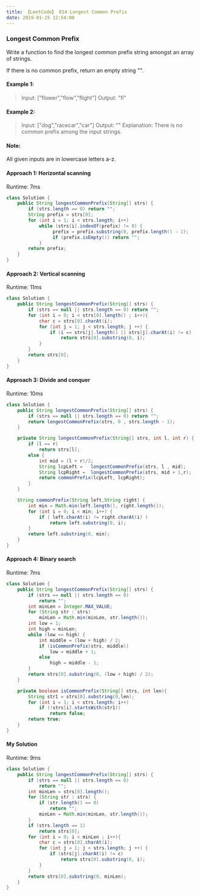 ```yaml
---
title: 【LeetCode】 014 Longest Common Prefix
date: 2019-01-15 12:54:00
---
```


### Longest Common Prefix

Write a function to find the longest common prefix string amongst an array of strings.

If there is no common prefix, return an empty string "".

#### Example 1:

>Input: ["flower","flow","flight"]
Output: "fl"

#### Example 2:

>Input: ["dog","racecar","car"]
Output: ""
Explanation: There is no common prefix among the input strings.

#### Note:

All given inputs are in lowercase letters a-z.



#### Approach 1: Horizontal scanning

Runtime: 7ms

```java
class Solution {
    public String longestCommonPrefix(String[] strs) {
        if (strs.length == 0) return "";
        String prefix = strs[0];
        for (int i = 1; i < strs.length; i++)
            while (strs[i].indexOf(prefix) != 0) {
                 prefix = prefix.substring(0, prefix.length() - 1);
                 if (prefix.isEmpty()) return "";
            }        
        return prefix;
    }
}
```


#### Approach 2: Vertical scanning

Runtime: 11ms

```java
class Solution {
    public String longestCommonPrefix(String[] strs) {
        if (strs == null || strs.length == 0) return "";
        for (int i = 0; i < strs[0].length() ; i++){
            char c = strs[0].charAt(i);
            for (int j = 1; j < strs.length; j ++) {
                if (i == strs[j].length() || strs[j].charAt(i) != c)
                    return strs[0].substring(0, i);             
            }
        }
        return strs[0];
    }
}
```


#### Approach 3: Divide and conquer

Runtime: 10ms

```java
class Solution {
    public String longestCommonPrefix(String[] strs) {
        if (strs == null || strs.length == 0) return "";    
        return longestCommonPrefix(strs, 0 , strs.length - 1);
    }

    private String longestCommonPrefix(String[] strs, int l, int r) {
        if (l == r)
            return strs[l];
        else {
            int mid = (l + r)/2;
            String lcpLeft =   longestCommonPrefix(strs, l , mid);
            String lcpRight =  longestCommonPrefix(strs, mid + 1,r);
            return commonPrefix(lcpLeft, lcpRight);
        }
    }

    String commonPrefix(String left,String right) {
        int min = Math.min(left.length(), right.length());       
        for (int i = 0; i < min; i++) {
            if ( left.charAt(i) != right.charAt(i) )
                return left.substring(0, i);
        }
        return left.substring(0, min);
    }
}
```


#### Approach 4: Binary search

Runtime: 7ms

```java
class Solution {
    public String longestCommonPrefix(String[] strs) {
        if (strs == null || strs.length == 0)
            return "";
        int minLen = Integer.MAX_VALUE;
        for (String str : strs)
            minLen = Math.min(minLen, str.length());
        int low = 1;
        int high = minLen;
        while (low <= high) {
            int middle = (low + high) / 2;
            if (isCommonPrefix(strs, middle))
                low = middle + 1;
            else
                high = middle - 1;
        }
        return strs[0].substring(0, (low + high) / 2);
    }

    private boolean isCommonPrefix(String[] strs, int len){
        String str1 = strs[0].substring(0,len);
        for (int i = 1; i < strs.length; i++)
            if (!strs[i].startsWith(str1))
                return false;
        return true;
    }
}
```


#### My Solution

Runtime: 9ms

```java
class Solution {
    public String longestCommonPrefix(String[] strs) {
        if (strs == null || strs.length == 0)
            return "";
        int minLen = strs[0].length();
        for (String str : strs) {
            if (str.length() == 0)
                return "";
            minLen = Math.min(minLen, str.length());
        }
        if (strs.length == 1)
            return strs[0];
        for (int i = 0; i < minLen ; i++){
            char c = strs[0].charAt(i);
            for (int j = 1; j < strs.length; j ++) {
                if (strs[j].charAt(i) != c)
                    return strs[0].substring(0, i);             
            }
        }
        return strs[0].substring(0, minLen);
    }
}
```
